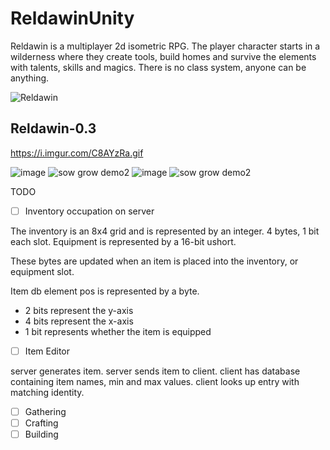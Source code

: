 # ReldawinUnity
Reldawin is a multiplayer 2d isometric RPG. The player character starts in a wilderness where they create tools, build homes and survive the elements with talents, skills and magics. There is no class system, anyone can be anything.

![Reldawin](https://i.imgur.com/38DS2Wp.png)

## Reldawin-0.3

https://i.imgur.com/C8AYzRa.gif

![image](https://github.com/ThimbleFire/Reldawin/assets/14812476/d34e4bc6-4a94-4d19-8afb-ec084a64c209)
![sow grow demo2](https://github.com/ThimbleFire/Reldawin/assets/14812476/1651338e-8964-45a3-8e7f-2a7eb7b19ead)
![image](https://github.com/ThimbleFire/Reldawin/assets/14812476/a5af8b0e-445d-4272-a300-cc4dca819bf9)
![sow grow demo2](https://github.com/ThimbleFire/Reldawin/assets/14812476/cd1e3840-ebfb-44a5-92d8-d30670bfe17b)

TODO
* [ ] Inventory occupation on server

The inventory is an 8x4 grid and is represented by an integer. 4 bytes, 1 bit each slot.
Equipment is represented by a 16-bit ushort.

These bytes are updated when an item is placed into the inventory, or equipment slot.

Item db element pos is represented by a byte.
- 2 bits represent the y-axis
- 4 bits represent the x-axis
- 1 bit represents whether the item is equipped



* [ ] Item Editor

server generates item.
server sends item to client.
client has database containing item names, min and max values.
client looks up entry with matching identity.

* [ ] Gathering
* [ ] Crafting
* [ ] Building
